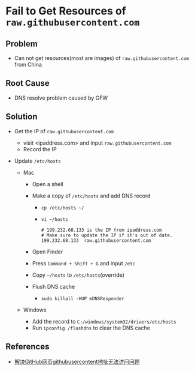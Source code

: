 # Fail to Get Resources of `raw.githubusercontent.com`

## Problem
* Can not get resources(most are images) of `raw.githubusercontent.com` from China

## Root Cause
* DNS resolve problem caused by GFW

## Solution
* Get the IP of `raw.githubusercontent.com`
  * visit <ipaddress.com> and input `raw.githubusercontent.com`
  * Record the IP

* Update `/etc/hosts`
  * Mac
    * Open a shell
    * Make a copy of `/etc/hosts` and add DNS record
      * `cp /etc/hosts ~/`
      * `vi ~/hosts`

        ```
        # 199.232.68.133 is the IP from ipaddress.com
        # Make sure to update the IP if it's out of date.
        199.232.68.133  raw.githubusercontent.com
        ```

    * Open Finder
    * Press `Command + Shift + G` and input `/etc`
    * Copy `~/hosts` to `/etc/hosts`(override)
    * Flush DNS cache
      * `sudo killall -HUP mDNSResponder`

  * Windows
    * Add the record to `C:/windows/system32/drivers/etc/hosts`
    * Run `ipconfig /flushdns` to clear the DNS cache

## References
* [解决GitHub网页githubusercontent地址无法访问问题](https://zhuanlan.zhihu.com/p/107691233)
